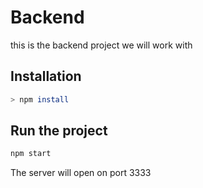 # Backend

this is the backend project we will work with

## Installation

```bash
> npm install
```

## Run the project

```bash
npm start
```

The server will open on port 3333

